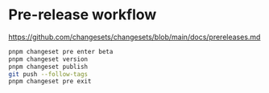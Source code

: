# Pre-release workflow

https://github.com/changesets/changesets/blob/main/docs/prereleases.md

```sh
pnpm changeset pre enter beta
pnpm changeset version
pnpm changeset publish
git push --follow-tags
pnpm changeset pre exit
```
